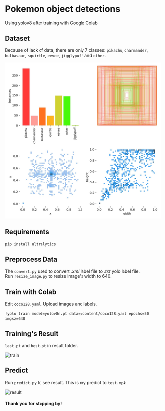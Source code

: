 # Pokemon object detections
Using yolov8 after training with Google Colab
## Dataset
Because of lack of data, there are only 7 classes: ```pikachu```, ```charmander```, ```bulbasaur```, ```squirtle```, ```eevee```, ```jigglypuff``` and ```other```.  
  
![labels](https://github.com/vovod/yolov8-pokemon-object-detection/blob/main/after_train/labels.jfif)
## Requirements
```
pip install ultralytics
```
## Preprocess Data
The ```convert.py``` used to convert *.xml* label file to *.txt* yolo label file.  
Run ```resize_image.py``` to resize image's width to 640.
## Train with Colab
Edit ```coco128.yaml```.
Upload images and labels.
```
!yolo train model=yolov8n.pt data=/content/coco128.yaml epochs=50 imgsz=640
```
## Training's Result
```last.pt``` and ```best.pt``` in result folder.
  
![train](https://github.com/vovod/yolov8-pokemon-object-detection/blob/main/after_train/results.png?raw=true)
## Predict
Run ```predict.py``` to see result. This is my predict to ```test.mp4```:  
  
![result](https://github.com/vovod/yolov8-pokemon-object-detection/blob/main/result.gif?raw=true)

#### Thank you for stopping by!
